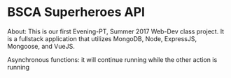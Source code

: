# BSCA Superheroes API

About:
This is our first Evening-PT, Summer 2017 Web-Dev class project. It is a fullstack application that utilizes MongoDB, Node, ExpressJS, Mongoose, and VueJS.


Asynchronous functions:  it will continue running while the other action is running
